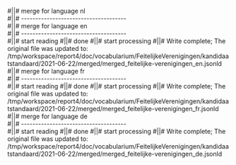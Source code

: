 #||# merge for language nl   
#||# -------------------------------------  
#||# merge for language en   
#||# -------------------------------------  
#||# start reading
#||# done
#||# start processing
#||# Write complete; The original file was updated to: /tmp/workspace/report4/doc/vocabularium/FeitelijkeVerenigingen/kandidaatstandaard/2021-06-22/merged/merged_feitelijke-verenigingen_en.jsonld
#||# merge for language fr   
#||# -------------------------------------  
#||# start reading
#||# done
#||# start processing
#||# Write complete; The original file was updated to: /tmp/workspace/report4/doc/vocabularium/FeitelijkeVerenigingen/kandidaatstandaard/2021-06-22/merged/merged_feitelijke-verenigingen_fr.jsonld
#||# merge for language de   
#||# -------------------------------------  
#||# start reading
#||# done
#||# start processing
#||# Write complete; The original file was updated to: /tmp/workspace/report4/doc/vocabularium/FeitelijkeVerenigingen/kandidaatstandaard/2021-06-22/merged/merged_feitelijke-verenigingen_de.jsonld
